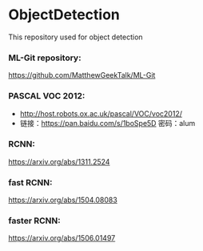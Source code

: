 # ObjectDetection
This repository used for object detection

### ML-Git repository:
https://github.com/MatthewGeekTalk/ML-Git

### PASCAL VOC 2012:
* http://host.robots.ox.ac.uk/pascal/VOC/voc2012/
* 链接：https://pan.baidu.com/s/1boSpe5D 密码：alum

### RCNN:
https://arxiv.org/abs/1311.2524

### fast RCNN:
https://arxiv.org/abs/1504.08083

### faster RCNN:
https://arxiv.org/abs/1506.01497
